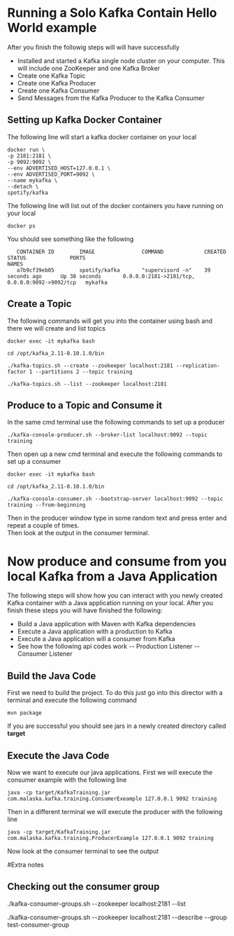 
# Running a Solo Kafka Contain Hello World example
After you finish the followig steps will will have successfully

- Installed and started a Kafka single node cluster on your computer.  This will include one ZooKeeper and one Kafka Broker
- Create one Kafka Topic
- Create one Kafka Producer
- Create one Kafka Consumer
- Send Messages from the Kafka Producer to the Kafka Consumer

## Setting up Kafka Docker Container
The following line will start a kafka docker container on your local
```
docker run \
-p 2181:2181 \
-p 9092:9092 \
--env ADVERTISED_HOST=127.0.0.1 \
--env ADVERTISED_PORT=9092 \
--name mykafka \
--detach \
spotify/kafka
```

The following line will list out of the docker containers you have running on your local
```
docker ps
```

You should see something like the following
```
   CONTAINER ID        IMAGE               COMMAND             CREATED             STATUS              PORTS                                            NAMES
   a7b9cf39eb05        spotify/kafka       "supervisord -n"    39 seconds ago      Up 38 seconds       0.0.0.0:2181->2181/tcp, 0.0.0.0:9092->9092/tcp   mykafka
```

## Create a Topic
The following commands will get you into the container using bash and there we will create and list topics
```
docker exec -it mykafka bash

cd /opt/kafka_2.11-0.10.1.0/bin

./kafka-topics.sh --create --zookeeper localhost:2181 --replication-factor 1 --partitions 2 --topic training

./kafka-topics.sh --list --zookeeper localhost:2181
```
## Produce to a Topic and Consume it
In the same cmd terminal use the following commands to set up a producer
```
./kafka-console-producer.sh --broker-list localhost:9092 --topic training
```

Then open up a new cmd terminal and execute the following commands to set up a consumer
```
docker exec -it mykafka bash

cd /opt/kafka_2.11-0.10.1.0/bin

./kafka-console-consumer.sh --bootstrap-server localhost:9092 --topic training --from-beginning
```

Then in the producer window type in some random text and press enter and repeat a couple of times.  
Then look at the output in the consumer terminal.

# Now produce and consume from you local Kafka from a Java Application
The following steps will show how you can interact with you newly created Kafka container with a Java application running on your local.
After you finish these steps you will have finished the following:

- Build a Java application with Maven with Kafka dependencies
- Execute a Java application with a production to Kafka
- Execute a Java application will a consumer from Kafka
- See how the following api codes work
-- Production Listener
-- Consumer Listener 

## Build the Java Code
First we need to build the project.  To do this just go into this director with a terminal and execute the following command
```
mvn package
```

If you are successful you should see jars in a newly created directory called **target**

## Execute the Java Code
Now we want to execute our java applications.  First we will execute the consumer example with the following line
```
java -cp target/KafkaTraining.jar com.malaska.kafka.training.ConsumerExeample 127.0.0.1 9092 training
```
Then in a different terminal we will execute the producer with the following line
```
java -cp target/KafkaTraining.jar com.malaska.kafka.training.ProducerExample 127.0.0.1 9092 training
```

Now look at the consumer terminal to see the output

#Extra notes

## Checking out the consumer group
./kafka-consumer-groups.sh --zookeeper localhost:2181 --list

./kafka-consumer-groups.sh --zookeeper localhost:2181 --describe --group test-consumer-group
